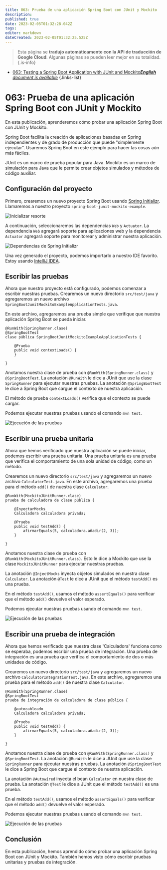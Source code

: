 ```yaml
---
title: 063: Prueba de una aplicación Spring Boot con JUnit y Mockito
description: 
published: true
date: 2023-02-05T01:32:28.042Z
tags: 
editor: markdown
dateCreated: 2023-02-05T01:32:25.525Z
---
```


> Esta página se **tradujo automáticamente con la API de traducción de Google Cloud**.
Algunas páginas se pueden leer mejor en su totalidad.{.is-info}



- [063: Testing a Spring Boot Application with JUnit and Mockito***English** document is available*](/en/Knowledge-base/Spring-Boot/Learning/063-testing-a-spring-boot-application-with-junit-and-mockito)
{.links-list}


# 063: Prueba de una aplicación Spring Boot con JUnit y Mockito

En esta publicación, aprenderemos cómo probar una aplicación Spring Boot con JUnit y Mockito.

Spring Boot facilita la creación de aplicaciones basadas en Spring independientes y de grado de producción que puede "simplemente ejecutar". Usaremos Spring Boot en este ejemplo para hacer las cosas aún más fáciles.

JUnit es un marco de prueba popular para Java. Mockito es un marco de simulación para Java que le permite crear objetos simulados y métodos de código auxiliar.

## Configuración del proyecto

Primero, crearemos un nuevo proyecto Spring Boot usando [Spring Initializr](https://start.spring.io/). Llamaremos a nuestro proyecto `spring-boot-junit-mockito-example`.

![Inicializar resorte](https://i.imgur.com/HgflTDz.png)

A continuación, seleccionaremos las dependencias `Web` y `Actuator`. La dependencia `Web` agregará soporte para aplicaciones web y la dependencia `Actuator` agregará soporte para monitorear y administrar nuestra aplicación.

![Dependencias de Spring Initializr](https://i.imgur.com/sA6qEjK.png)

Una vez generado el proyecto, podemos importarlo a nuestro IDE favorito. Estoy usando [IntelliJ IDEA](https://www.jetbrains.com/idea/).

## Escribir las pruebas

Ahora que nuestro proyecto está configurado, podemos comenzar a escribir nuestras pruebas. Crearemos un nuevo directorio `src/test/java` y agregaremos un nuevo archivo `SpringBootJunitMockitoExampleApplicationTests.java`.

En este archivo, agregaremos una prueba simple que verifique que nuestra aplicación Spring Boot se pueda iniciar.

    @RunWith(SpringRunner.clase)
    @SpringBootTest
    clase pública SpringBootJunitMockitoExampleApplicationTests {
    
        @Prueba
        public void contextLoads() {
        }
    
    }

Anotamos nuestra clase de prueba con `@RunWith(SpringRunner.class)` y `@SpringBootTest`. La anotación `@RunWith` le dice a JUnit que use la clase `SpringRunner` para ejecutar nuestras pruebas. La anotación `@SpringBootTest` le dice a Spring Boot que cargue el contexto de nuestra aplicación.

El método de prueba `contextLoads()` verifica que el contexto se puede cargar.

Podemos ejecutar nuestras pruebas usando el comando `mvn test`.

![Ejecución de las pruebas](https://i.imgur.com/VkzcTGi.png)

## Escribir una prueba unitaria

Ahora que hemos verificado que nuestra aplicación se puede iniciar, podemos escribir una prueba unitaria. Una prueba unitaria es una prueba que verifica el comportamiento de una sola unidad de código, como un método.

Crearemos un nuevo directorio `src/test/java` y agregaremos un nuevo archivo `CalculatorTest.java`. En este archivo, agregaremos una prueba para el método `add()` de nuestra clase `Calculator`.

    @RunWith(MockitoJUnitRunner.clase)
    prueba de calculadora de clase pública {
    
        @InyectarMocks
        Calculadora calculadora privada;
    
        @Prueba
        public void testAdd() {
            afirmarEquals(5, calculadora.añadir(2, 3));
        }
    
    }

Anotamos nuestra clase de prueba con `@RunWith(MockitoJUnitRunner.class)`. Esto le dice a Mockito que use la clase `MockitoJUnitRunner` para ejecutar nuestras pruebas.

La anotación `@InjectMocks` inyecta objetos simulados en nuestra clase `Calculator`. La anotación `@Test` le dice a JUnit que el método `testAdd()` es una prueba.

En el método `testAdd()`, usamos el método `assertEquals()` para verificar que el método `add()` devuelve el valor esperado.

Podemos ejecutar nuestras pruebas usando el comando `mvn test`.

![Ejecución de las pruebas](https://i.imgur.com/5BQ7UgI.png)

## Escribir una prueba de integración

Ahora que hemos verificado que nuestra clase 'Calculadora' funciona como se esperaba, podemos escribir una prueba de integración. Una prueba de integración es una prueba que verifica el comportamiento de dos o más unidades de código.

Crearemos un nuevo directorio `src/test/java` y agregaremos un nuevo archivo `CalculatorIntegrationTest.java`. En este archivo, agregaremos una prueba para el método `add()` de nuestra clase `Calculator`.

    @RunWith(SpringRunner.clase)
    @SpringBootTest
    prueba de integración de calculadora de clase pública {
    
        @autocableado
        Calculadora calculadora privada;
    
        @Prueba
        public void testAdd() {
            afirmarEquals(5, calculadora.añadir(2, 3));
        }
    
    }

Anotamos nuestra clase de prueba con `@RunWith(SpringRunner.class)` y `@SpringBootTest`. La anotación `@RunWith` le dice a JUnit que use la clase `SpringRunner` para ejecutar nuestras pruebas. La anotación `@SpringBootTest` le dice a Spring Boot que cargue el contexto de nuestra aplicación.

La anotación `@Autowired` inyecta el bean `Calculator` en nuestra clase de prueba. La anotación `@Test` le dice a JUnit que el método `testAdd()` es una prueba.

En el método `testAdd()`, usamos el método `assertEquals()` para verificar que el método `add()` devuelve el valor esperado.

Podemos ejecutar nuestras pruebas usando el comando `mvn test`.

![Ejecución de las pruebas](https://i.imgur.com/p7Aj0bU.png)

## Conclusión

En esta publicación, hemos aprendido cómo probar una aplicación Spring Boot con JUnit y Mockito. También hemos visto cómo escribir pruebas unitarias y pruebas de integración.